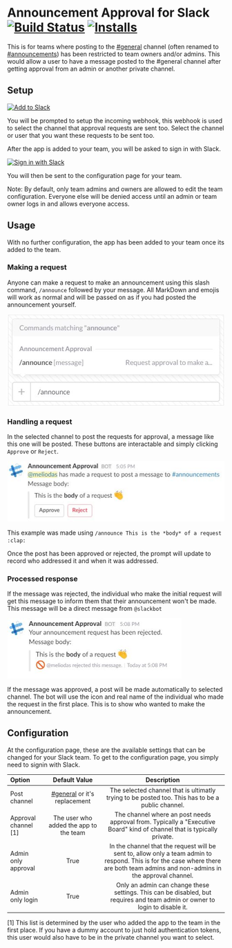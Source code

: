 # Announcement Approval for Slack [![Build Status](https://travis-ci.org/raveious/slack-announcement-approval.svg?branch=master)](https://travis-ci.org/raveious/slack-announcement-approval) [![Installs](https://slack-announcement-approval.herokuapp.com/badge/installs)](https://slack-announcement-approval.herokuapp.com/)

This is for teams where posting to the [#general](my.slack.com/messages/general/) channel (often renamed to [#announcements](my.slack.com/messages/announcements/)) has been restricted to team owners and/or admins. This would allow a user to have a message posted to the #general channel after getting approval from an admin or another private channel.

## Setup

<a href="https://slack.com/oauth/authorize?scope=commands,channels:read,groups:read,users:read,chat:write:bot&client_id=19225015925.110455013810&state=appAdded"><img alt="Add to Slack" height="40" width="139" src="https://platform.slack-edge.com/img/add_to_slack.png" srcset="https://platform.slack-edge.com/img/add_to_slack.png 1x, https://platform.slack-edge.com/img/add_to_slack@2x.png 2x" /></a>

You will be prompted to setup the incoming webhook, this webhook is used to select the channel that approval requests are sent too. Select the channel or user that you want these requests to be sent too.

After the app is added to your team, you will be asked to sign in with Slack.

<a href="https://slack.com/oauth/authorize?scope=identity.basic,identity.team&client_id=19225015925.110455013810&state=resumeSignIn"><img alt="Sign in with Slack" height="40" width="172" src="https://platform.slack-edge.com/img/sign_in_with_slack.png" srcset="https://platform.slack-edge.com/img/sign_in_with_slack.png 1x, https://platform.slack-edge.com/img/sign_in_with_slack@2x.png 2x" /></a>

You will then be sent to the configuration page for your team.

Note: By default, only team admins and owners are allowed to edit the team configuration. Everyone else will be denied access until an admin or team owner logs in and allows everyone access.

## Usage

With no further configuration, the app has been added to your team once its added to the team.

### Making a request

Anyone can make a request to make an announcement using this slash command, `/announce` followed by your message. All MarkDown and emojis will work as normal and will be passed on as if you had posted the announcement yourself.

![Slash command definition](website/static/slash_command.jpg)

### Handling a request

In the selected channel to post the requests for approval, a message like this one will be posted. These buttons are interactable and simply clicking `Approve` or `Reject`.

![Button prompt](website/static/button_prompt.jpg)

This example was made using `/announce This is the *body* of a request :clap:`

Once the post has been approved or rejected, the prompt will update to record who addressed it and when it was addressed.

### Processed response

If the message was rejected, the individual who make the initial request will get this message to inform them that their announcement won't be made. This message will be a direct message from `@slackbot`

![Rejected](website/static/rejected.jpg)

If the message was approved, a post will be made automatically to selected channel. The bot will use the icon and real name of the individual who made the request in the first place. This is to show who wanted to make the announcement.

## Configuration

At the configuration page, these are the available settings that can be changed for your Slack team. To get to the configuration page, you simply need to signin with Slack.

Option | Default Value | Description
:---|:---:|:---:
Post channel | [#general](my.slack.com/messages/general/) or it's replacement | The selected channel that is ultimatly trying to be posted too. This has to be a public channel.
Approval channel [1] | The user who added the app to the team | The channel where an post needs approval from. Typically a "Executive Board" kind of channel that is typically private.
Admin only approval | True | In the channel that the request will be sent to, allow only a team admin to respond. This is for the case where there are both team admins and non-admins in the approval channel.
Admin only login | True | Only an admin can change these settings. This can be disabled, but requires and team admin or owner to login to disable it.

[1] This list is determined by the user who added the app to the team in the first place. If you have a dummy account to just hold authentication tokens, this user would also have to be in the private channel you want to select.
